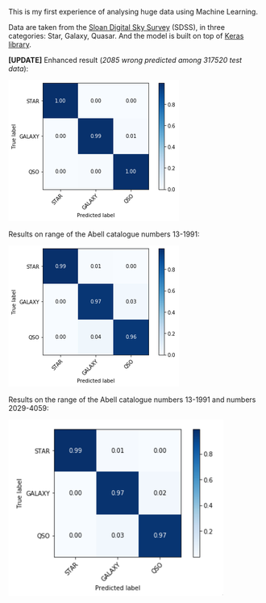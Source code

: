 This is my first experience of analysing huge data using Machine Learning.

Data are taken from the [Sloan Digital Sky Survey](https://www.sdss.org/) (SDSS), in three categories: Star, Galaxy, Quasar. And the model is built on top of [Keras library](https://keras.io/).

**[UPDATE]** Enhanced result (*2085 wrong predicted among 317520 test data*):

![](https://github.com/MohsenQazi/object-classification/blob/master/Enhanced_Abell.png)

Results on range of the Abell catalogue numbers 13-1991:

![](https://github.com/MohsenQazi/object-classification/blob/master/Abell_1.png)

Results on the range of the Abell catalogue numbers 13-1991 and numbers 2029-4059:

![](https://github.com/MohsenQazi/object-classification/blob/master/Abell.png)
